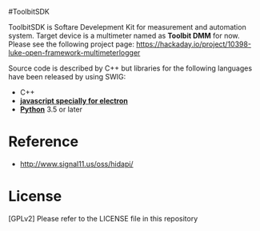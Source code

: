 #ToolbitSDK

ToolbitSDK is Softare Develepment Kit for measurement and automation system. Target device is a multimeter named as **Toolbit DMM** for now. Please see the following project page: https://hackaday.io/project/10398-luke-open-framework-multimeterlogger

Source code is described by C++ but libraries for the following languages have been released by using SWIG:
  * C++
  * [**javascript specially for electron**](bindings/electron/README.md)
  * [**Python**](bindings/python/toolbit-lib/README.md) 3.5 or later

# Reference
  * http://www.signal11.us/oss/hidapi/

# License

[GPLv2] Please refer to the LICENSE file in this repository
